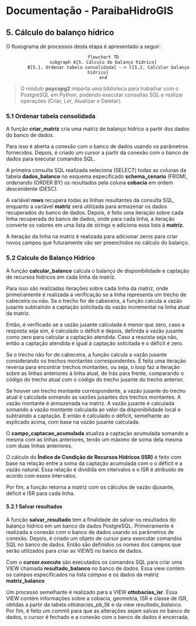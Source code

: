 # Documentação - ParaibaHidroGIS

## 5. Cálculo do balanço hídrico

O fluxograma de processos desta etapa é apresentado a seguir:

<center>

```mermaid
    flowchart TD
    subgraph A[5. Cálculo do balanço hídrico]
        B[5.1. Ordenar tabela consolidada] --> C[5.2. Calcular balanço hídrico]
    end
```
</center>

> O módulo **psycopg2** importa uma biblioteca para trabalhar com o PostgreSQL em Python, podendo executar consultas SQL e realizar operações (Criar, Ler, Atualizar e Deletar).

### 5.1 Ordenar tabela consolidada

A função **criar_matriz** cria uma matriz de balanço hídrico a partir dos dados do banco de dados. 

Para isso é aberta a conexão com o banco de dados usando os parâmetros fornecidos. Depois, é criado um cursor a partir da conexão com o banco de dados para executar comandos SQL.

A primeira consulta SQL realizada seleciona (SELECT) todas as colunas da tabela **dados_balanco** no esquema especificado **schema_cenario** (FROM), ordenando (ORDER BY) os resultados pela coluna **cobacia** em ordem descendente (DESC).

A variável **rows** recupera todas as linhas resultantes da consulta SQL, enquanto a variável **matriz** será utilizada para armazenar os dados recuperados do banco de dados. Depois, é feito uma iteração sobre cada linha recuperada do banco de dados, onde para cada linha, a iteração converte os valores em uma lista de strings e adiciona essa lista à **matriz**.

A iteração da linha na matriz é realizada para adicionar zeros para criar novos campos que futuramente vão ser preenchidos no cálculo do balanço. 

### 5.2 Calculo do Balanço Hídrico

A função **calcular_balanco** calcula o balanço de disponibilidade e captação de recursos hídricos em cada linha da matriz.

Para isso são realizadas iterações sobre cada linha da matriz, onde primeiramente é realizada a verificação se a linha representa um trecho de cabeceira ou não. Se o trecho for de cabeceira, a função calcula a vazão jusante subtraindo a captação solicitada da vazão incremental na linha atual da matriz.

Então, é verificado se a vazão jusante calculada é menor que zero, caso a resposta seja sim, é calculado o déficit e depois, definida a vazão jusante como zero para calcular a captação atendida. Caso a resoista seja não, então a captação atendida é igual à captação solicitada e o déficit é zero. 

Se o trecho não for de cabeceira, a função calcula a vazão jusante considerando os trechos montantes correspondentes. É feita uma iteração reversa para encontrar trechos montantes, ou seja, o loop faz a iteração sobre as linhas anteriores à linha atual, de trás para frente, comparando o código do trecho atual com o código do trecho jusante do trecho anterior. 

Se houver um trecho montante correspondente, a vazão jusante do trecho atual é calculada somando as vazões jusantes dos trechos montantes. A vazão montante é armazenada na matriz. A vazão jusante é calculada somando a vazão montante calculada ao valor da disponibilidade local e subtraindo a captação. E então é calculado o déficit, semelhante ao explicado acima, com base na vazão jusante calculada.

O **campo_captacao_acumulada** atualiza a captação acumulada somando a mesma com as linhas anteriores, tendo um máximo de soma dela mesma com duas linhas anteriores.

O cálculo do **Índice de Condição de Recursos Hídricos (ISR)** é feito com base na relação entre a soma da captação acumulada com o o déficit e a vazão natural. Essa relação é dividida em intervalos e o ISR é atribuído de acordo com esses intervalos. 

Por fim, a função retorna a matriz com os cálculos de vazão djusante, déficit e ISR para cada linha.

#### 5.2.1 Salvar resultados

A função **salvar_resultado** tem a finalidade de salvar os resultados do balanço hídrico em um banco de dados PostgreSQL. Primeiramente é realizada a conexão com o banco de dados usando os parâmetros de conexão. Depois, é criado um objeto de cursor para exercutar comandos SQL no banco de dados. Então são definidos os nomes dos campos que serão utilizados para criar as VIEWS no banco de dados. 

Com o **cursor.execute** são executados os comandos SQL para criar uma VIEW chamada **resultado_balanco** no banco de dados. Essa view contém os campos especificados na lista *campos* e os dados da matriz **matriz_balanco**

Um processo semelhante é realizado para a VIEW **ottobacias_isr**. Essa VIEW contém informações sobre a cobacia, geometria, ISR e classe de ISR, obtidas a partir da tabela *ottobacias_pb_5k* e da view *resultado_balanco*. Por fim, é feito um commit para que as alterações sejam salvas no banco de dados, o cursor é fechado e a conexão com o banco de dados é encerrada.